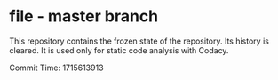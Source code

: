 # file - master branch

This repository contains the frozen state of the repository.
Its history is cleared. It is used only for static code
analysis with Codacy.

Commit Time: 1715613913
